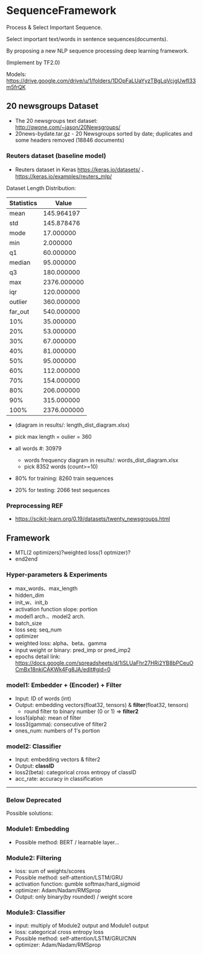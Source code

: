 # SequenceFramework
Process &amp; Select Important Sequence.

Select important text/words in sentence sequences(documents).

By proposing a new NLP sequence processing deep learning framework.

(Implement by TF2.0)

Models: https://drive.google.com/drive/u/1/folders/1DOpFaLUaYyzTBgLqVcjgUwfI33m5frQK

## 20 newsgroups Dataset
* The 20 newsgroups text dataset: http://qwone.com/~jason/20Newsgroups/
* 20news-bydate.tar.gz - 20 Newsgroups sorted by date; duplicates and some headers removed (18846 documents)
### Reuters dataset (baseline model)
* Reuters dataset in Keras https://keras.io/datasets/ 、 https://keras.io/examples/reuters_mlp/

Dataset Length Distribution:

Statistics    | Value
--------------|------------
mean	| 145.964197
std	| 145.878476
mode	| 17.000000
min	| 2.000000
q1	| 60.000000
median	| 95.000000
q3	| 180.000000
max	| 2376.000000
iqr	| 120.000000
outlier	| 360.000000
far_out	| 540.000000
10%	| 35.000000
20%	| 53.000000
30%	| 67.000000
40%	| 81.000000
50%	| 95.000000
60%	| 112.000000
70%	| 154.000000
80%	| 206.000000
90%	| 315.000000
100%	| 2376.000000

   * (diagram in results/: length_dist_diagram.xlsx)
   * pick max length = oulier = 360

* all words #: 30979
    * words frequency diagram in results/: words_dist_diagram.xlsx
    * pick 8352 words (count>=10)


* 80% for training: 8260 train sequences
* 20% for testing: 2066 test sequences

### Preprocessing REF
* https://scikit-learn.org/0.19/datasets/twenty_newsgroups.html

## Framework
* MTL(2 optimizers)?weighted loss(1 optmizer)?
* end2end
### Hyper-parameters & Experiments
* max_words、max_length
* hidden_dim
* init_w、init_b
* activation function slope: portion
* model1 arch.、model2 arch.
* batch_size
* loss seq: seq_num
* optimizer
* weighted loss: alpha、beta、gamma
* input weight or binary: pred_imp or pred_imp2
* epochs
detail link: https://docs.google.com/spreadsheets/d/1iSLUaFhr27HRi2YB8bPCeuOCmBx18nkiCAKWk4Fg8JA/edit#gid=0
### model1: Embedder + (Encoder) + Filter
* Input: ID of words (int)
* Output: embedding vectors(float32, tensors) & **filter**(float32, tensors)
    * round filter to binary number (0 or 1) => **filter2**
* loss1(alpha): mean of filter
* loss3(gamma): consecutive of filter2
* ones_num: numbers of 1's portion
### model2: Classifier
* Input: embedding vectors & filter2 
* Output: **classID**
* loss2(beta): categorical cross entropy of classID
* acc_rate: accuracy in classification
  
***
### Below Deprecated
Possible solutions:
### Module1: Embedding
* Possible method: BERT / learnable layer...

### Module2: Filtering
* loss: sum of weights/scores
* Possible method: self-attention/LSTM/GRU
* activation function: gumble softmax/hard_sigmoid
* optimizer: Adam/Nadam/RMSprop
* Output: only binary(by rounded) / weight score



### Module3: Classifier
* input: multiply of Module2 output and Module1 output
* loss: categorical cross entropy loss
* Possible method: self-attention/LSTM/GRU/CNN
* optimizer: Adam/Nadam/RMSprop
